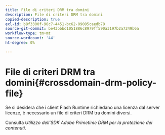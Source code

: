 ```yaml
---
title: File di criteri DRM tra domini
description: File di criteri DRM tra domini
copied-description: true
exl-id: b8f3300f-96c7-4451-bc62-09085caedb78
source-git-commit: be43bbbd1051886c8979ff590a3197b2a7249b6a
workflow-type: tm+mt
source-wordcount: '44'
ht-degree: 0%

---
```


# File di criteri DRM tra domini{#crossdomain-drm-policy-file}

Se si desidera che i client Flash Runtime richiedano una licenza dal server licenze, è necessario un file di criteri DRM tra domini diversi.

Consulta *Utilizzo dell’SDK Adobe Primetime DRM per la protezione dei contenuti*.
